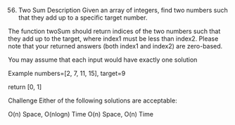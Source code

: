 56. Two Sum
Description
Given an array of integers, find two numbers such that they add up to a specific target number.

The function twoSum should return indices of the two numbers such that they add up to the target, where index1 must be less than index2. Please note that your returned answers (both index1 and index2) are zero-based.

You may assume that each input would have exactly one solution

Example
numbers=[2, 7, 11, 15], target=9

return [0, 1]

Challenge
Either of the following solutions are acceptable:

O(n) Space, O(nlogn) Time
O(n) Space, O(n) Time
